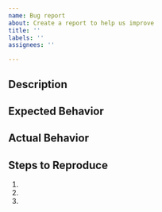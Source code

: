 ```yaml
---
name: Bug report
about: Create a report to help us improve
title: ''
labels: ''
assignees: ''

---
```


## Description
<!-- Provide a more detailed introduction to the issue itself, and why you consider it to be a bug -->

## Expected Behavior
<!-- Tell us what should happen -->

## Actual Behavior
<!-- Tell us what actually happens -->

## Steps to Reproduce
<!-- Provide a link to a live example, or an unambiguous set of steps to -->
<!-- reproduce this bug. Include code to reproduce, if relevant -->
1. 
2. 
3.
